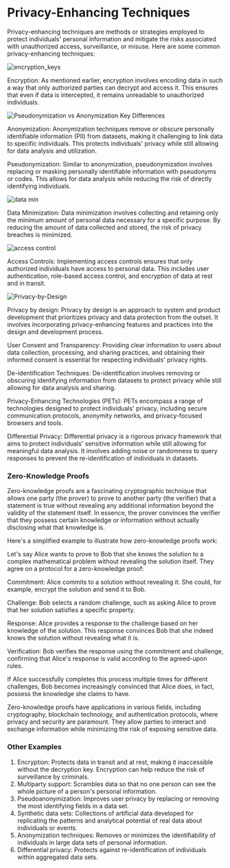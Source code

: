 # Privacy-Enhancing Techniques 
Privacy-enhancing techniques are methods or strategies employed to protect individuals' personal information and mitigate the risks associated with unauthorized access, surveillance, or misuse. Here are some common privacy-enhancing techniques:

![encryption_keys](https://github.com/adeliafebriani/Tijarah-Blockchain-Notes/assets/162258265/1ecd0f08-13bc-422e-820b-ccf33178670c)

Encryption: As mentioned earlier, encryption involves encoding data in such a way that only authorized parties can decrypt and access it. This ensures that even if data is intercepted, it remains unreadable to unauthorized individuals.

![Pseudonymization vs Anonymization Key Differences](https://github.com/adeliafebriani/Tijarah-Blockchain-Notes/assets/162258265/eff6fddc-3b4e-437d-81ad-b4d7d658523b)

Anonymization: Anonymization techniques remove or obscure personally identifiable information (PII) from datasets, making it challenging to link data to specific individuals. This protects individuals' privacy while still allowing for data analysis and utilization.

Pseudonymization: Similar to anonymization, pseudonymization involves replacing or masking personally identifiable information with pseudonyms or codes. This allows for data analysis while reducing the risk of directly identifying individuals.

![data min](https://github.com/adeliafebriani/Tijarah-Blockchain-Notes/assets/162258265/4855c325-f04c-45be-9e96-c2373deae761)

Data Minimization: Data minimization involves collecting and retaining only the minimum amount of personal data necessary for a specific purpose. By reducing the amount of data collected and stored, the risk of privacy breaches is minimized.

![access control](https://github.com/adeliafebriani/Tijarah-Blockchain-Notes/assets/162258265/9ab7f9f0-4d33-4b36-a04e-dace90344a92)

Access Controls: Implementing access controls ensures that only authorized individuals have access to personal data. This includes user authentication, role-based access control, and encryption of data at rest and in transit.

![Privacy-by-Design](https://github.com/adeliafebriani/Tijarah-Blockchain-Notes/assets/162258265/f0b85685-bc94-4872-bdda-67a51537789a)

Privacy by design: Privacy by design is an approach to system and product development that prioritizes privacy and data protection from the outset. It involves incorporating privacy-enhancing features and practices into the design and development process.

User Consent and Transparency: Providing clear information to users about data collection, processing, and sharing practices, and obtaining their informed consent is essential for respecting individuals' privacy rights.

De-identification Techniques: De-identification involves removing or obscuring identifying information from datasets to protect privacy while still allowing for data analysis and sharing.

Privacy-Enhancing Technologies (PETs): PETs encompass a range of technologies designed to protect individuals' privacy, including secure communication protocols, anonymity networks, and privacy-focused browsers and tools.

Differential Privacy: Differential privacy is a rigorous privacy framework that aims to protect individuals' sensitive information while still allowing for meaningful data analysis. It involves adding noise or randomness to query responses to prevent the re-identification of individuals in datasets.

### Zero-Knowledge Proofs

Zero-knowledge proofs are a fascinating cryptographic technique that allows one party (the prover) to prove to another party (the verifier) that a statement is true without revealing any additional information beyond the validity of the statement itself. In essence, the prover convinces the verifier that they possess certain knowledge or information without actually disclosing what that knowledge is.

Here's a simplified example to illustrate how zero-knowledge proofs work:

Let's say Alice wants to prove to Bob that she knows the solution to a complex mathematical problem without revealing the solution itself. They agree on a protocol for a zero-knowledge proof:

Commitment: Alice commits to a solution without revealing it. She could, for example, encrypt the solution and send it to Bob.

Challenge: Bob selects a random challenge, such as asking Alice to prove that her solution satisfies a specific property.

Response: Alice provides a response to the challenge based on her knowledge of the solution. This response convinces Bob that she indeed knows the solution without revealing what it is.

Verification: Bob verifies the response using the commitment and challenge, confirming that Alice's response is valid according to the agreed-upon rules.

If Alice successfully completes this process multiple times for different challenges, Bob becomes increasingly convinced that Alice does, in fact, possess the knowledge she claims to have.

Zero-knowledge proofs have applications in various fields, including cryptography, blockchain technology, and authentication protocols, where privacy and security are paramount. They allow parties to interact and exchange information while minimizing the risk of exposing sensitive data.

### Other Examples

1. Encryption: Protects data in transit and at rest, making it inaccessible without the decryption key. Encryption can help reduce the risk of surveillance by criminals.
2. Multiparty support: Scrambles data so that no one person can see the whole picture of a person's personal information.
3. Pseudoanonymization: Improves user privacy by replacing or removing the most identifying fields in a data set.
4. Synthetic data sets: Collections of artificial data developed for replicating the patterns and analytical potential of real data about individuals or events.
5. Anonymization techniques: Removes or minimizes the identifiability of individuals in large data sets of personal information.
6. Differential privacy: Protects against re-identification of individuals within aggregated data sets.

